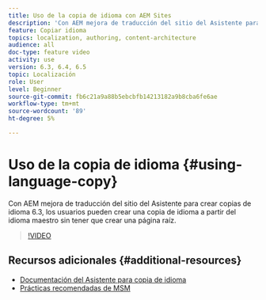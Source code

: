 ```yaml
---
title: Uso de la copia de idioma con AEM Sites
description: 'Con AEM mejora de traducción del sitio del Asistente para crear copias de idioma, los usuarios pueden crear una copia de idioma a partir del idioma maestro sin tener que crear una página raíz. '
feature: Copiar idioma
topics: localization, authoring, content-architecture
audience: all
doc-type: feature video
activity: use
version: 6.3, 6.4, 6.5
topic: Localización
role: User
level: Beginner
source-git-commit: fb6c21a9a88b5ebcbfb14213182a9b8cba6fe6ae
workflow-type: tm+mt
source-wordcount: '89'
ht-degree: 5%

---
```



# Uso de la copia de idioma {#using-language-copy}

Con AEM mejora de traducción del sitio del Asistente para crear copias de idioma 6.3, los usuarios pueden crear una copia de idioma a partir del idioma maestro sin tener que crear una página raíz.

>[!VIDEO](https://video.tv.adobe.com/v/17116/?quality=9&learn=on)

## Recursos adicionales {#additional-resources}

* [Documentación del Asistente para copia de idioma](https://helpx.adobe.com/experience-manager/6-5/sites/administering/using/tc-wizard.html)
* [Prácticas recomendadas de MSM](https://helpx.adobe.com/experience-manager/6-5/sites/administering/using/msm-best-practices.html)
